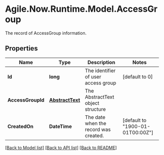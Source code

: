 # Agile.Now.Runtime.Model.AccessGroup
The record of AccessGroup information.

## Properties

Name | Type | Description | Notes
------------ | ------------- | ------------- | -------------
**Id** | **long** | The identifier of user access group | [default to 0]
**AccessGroupId** | [**AbstractText**](AbstractText.md) | The AbstractText object structure | 
**CreatedOn** | **DateTime** | The date when the record was created. | [default to "1900-01-01T00:00Z"]

[[Back to Model list]](../../README.md#documentation-for-models) [[Back to API list]](../../README.md#documentation-for-api-endpoints) [[Back to README]](../../README.md)

